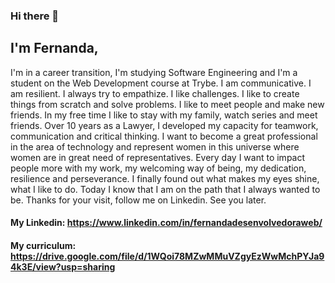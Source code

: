 ### Hi there 👋
## I'm Fernanda, 
I'm in a career transition, I'm studying Software Engineering and I'm a student on the Web Development course at Trybe. 
I am communicative. I am resilient. I always try to empathize. I like challenges. I like to create things from scratch and solve problems. 
I like to meet people and make new friends. In my free time I like to stay with my family, watch series and meet friends. 
Over 10 years as a Lawyer, I developed my capacity for teamwork, communication and critical thinking. 
I want to become a great professional in the area of technology and represent women in this universe where women are in great need of representatives. 
Every day I want to impact people more with my work, my welcoming way of being, my dedication, resilience and perseverance. 
I finally found out what makes my eyes shine, what I like to do. Today I know that I am on the path that I always wanted to be. 
Thanks for your visit, follow me on Linkedin. 
See you later.

#### My Linkedin: https://www.linkedin.com/in/fernandadesenvolvedoraweb/
#### My curriculum: https://drive.google.com/file/d/1WQoi78MZwMMuVZgyEzWwMchPYJa94k3E/view?usp=sharing

